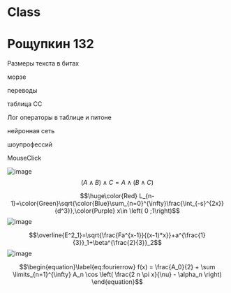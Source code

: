 # Class
# Рощупкин 132
Размеры текста в битах

морзе

переводы 

таблица СС

Лог операторы в таблице и питоне

нейронная сеть

шоупрофессий

MouseClick

![image](https://user-images.githubusercontent.com/67865666/200456757-3c33f10d-4595-4f59-bb20-5b19e87bc7c9.png)
$$(A \wedge B)\wedge C=A\wedge(B\wedge C)$$

$$\huge\color{Red} L_{n-1}=\color{Green}\sqrt{\color{Blue}\sum_{n=0}^{\infty}\frac{\int_{-s}^{2x}}{d^3}},\color{Purple} x\in \left( 0 ;1\right)$$
![image](https://user-images.githubusercontent.com/67865666/200717998-603aca83-328b-483b-af13-424b12cb8550.png)

$$\overline{E^2_1}=\sqrt{\frac{Fa^{x-1}}{(x-1)*x}}+a^{\frac{1}{3}}_1+\beta^{\frac{2}{3}}_2$$
![image](https://user-images.githubusercontent.com/67865666/200718512-367054e9-cb36-4f70-93c9-be8c9a6ad01a.png)

$$\begin{equation}\label{eq:fourierrow}
f(x) = \frac{A_0}{2} + \sum \limits_{n=1}^{\infty} A_n \cos \left( \frac{2 n \pi x}{\nu} - \alpha_n \right) 
\end{equation}$$
